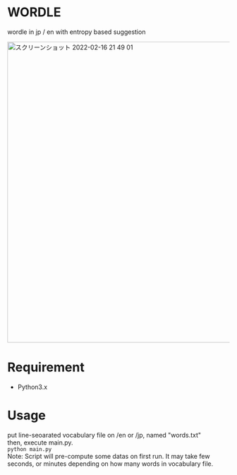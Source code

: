 # WORDLE
wordle in jp / en with entropy based suggestion

<img width="682" alt="スクリーンショット 2022-02-16 21 49 01" src="https://user-images.githubusercontent.com/87483306/154268013-a146a6eb-682b-47e8-825a-53dfe9c5cac4.png">

# Requirement
* Python3.x

# Usage
put line-seoarated vocabulary file on /en or /jp, named "words.txt"<br>
then, execute main.py.<br>
`python main.py`<br>
Note: Script will pre-compute some datas on first run. It may take few seconds, or minutes depending on how many words in vocabulary file.

